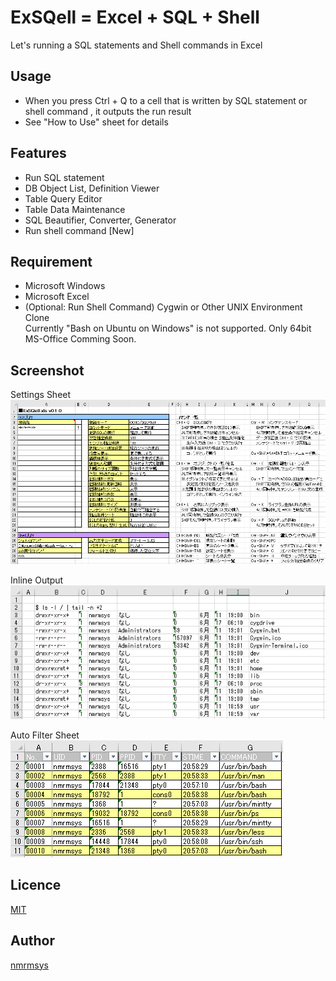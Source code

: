 ExSQell = Excel + SQL + Shell
====
Let's running a SQL statements and Shell commands in Excel

## Usage
- When you press Ctrl + Q to a cell that is written by SQL statement or shell command , it outputs the run result
- See "How to Use" sheet for details  

## Features
- Run SQL statement
- DB Object List, Definition Viewer
- Table Query Editor
- Table Data Maintenance
- SQL Beautifier, Converter, Generator
- Run shell command [New]

## Requirement
- Microsoft Windows
- Microsoft Excel
- (Optional: Run Shell Command) Cygwin or Other UNIX Environment Clone<br>Currently  "Bash on Ubuntu on Windows" is not supported. Only 64bit MS-Office Comming Soon.

## Screenshot
Settings Sheet<br>
![ExSQell1.png](screenshot/ExSQell1.png) 

Inline Output<br>
![ExSQell2.png](screenshot/ExSQell2.png) 

Auto Filter Sheet<br>
![ExSQell3.png](screenshot/ExSQell3.png) 

## Licence
[MIT](http://opensource.org/licenses/mit-license.php)

## Author
[nmrmsys](https://github.com/nmrmsys)

